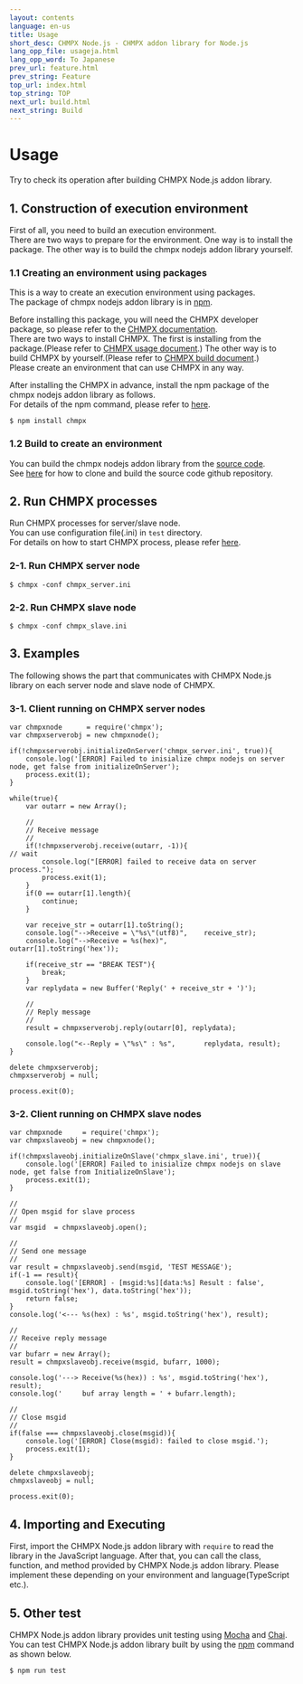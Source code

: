 ```yaml
---
layout: contents
language: en-us
title: Usage
short_desc: CHMPX Node.js - CHMPX addon library for Node.js
lang_opp_file: usageja.html
lang_opp_word: To Japanese
prev_url: feature.html
prev_string: Feature
top_url: index.html
top_string: TOP
next_url: build.html
next_string: Build
---
```


# Usage
Try to check its operation after building CHMPX Node.js addon library.

## 1. Construction of execution environment
First of all, you need to build an execution environment.  
There are two ways to prepare for the environment.
One way is to install the package.
The other way is to build the chmpx nodejs addon library yourself.

### 1.1 Creating an environment using packages
This is a way to create an execution environment using packages.  
The package of chmpx nodejs addon library is in [npm](https://www.npmjs.com/package/chmpx).  

Before installing this package, you will need the CHMPX developer package, so please refer to the [CHMPX documentation](https://chmpx.antpick.ax/).  
There are two ways to install CHMPX.
The first is installing from the package.(Please refer to [CHMPX usage document](https://chmpx.antpick.ax/usage.html).)
The other way is to build CHMPX by yourself.(Please refer to [CHMPX build document](https://chmpx.antpick.ax/build.html).)  
Please create an environment that can use CHMPX in any way.  

After installing the CHMPX in advance, install the npm package of the chmpx nodejs addon library as follows.    
For details of the npm command, please refer to [here](https://docs.npmjs.com/misc/index.html#npm1).
```
$ npm install chmpx
```

### 1.2 Build to create an environment
You can build the chmpx nodejs addon library from the [source code](https://github.com/yahoojapan/chmpx_nodejs).  
See [here](https://nodejs.chmpx.antpick.ax/build.html) for how to clone and build the source code github repository.

## 2. Run CHMPX processes
Run CHMPX processes for server/slave node.  
You can use configuration file(.ini) in `test` directory.  
For details on how to start CHMPX process, please refer [here](https://chmpx.antpick.ax/usage.html).

### 2-1. Run CHMPX server node
```
$ chmpx -conf chmpx_server.ini
```
### 2-2. Run CHMPX slave node
```
$ chmpx -conf chmpx_slave.ini
```

## 3. Examples
The following shows the part that communicates with CHMPX Node.js library on each server node and slave node of CHMPX.

### 3-1. Client running on CHMPX server nodes
```
var chmpxnode      = require('chmpx');
var chmpxserverobj = new chmpxnode();

if(!chmpxserverobj.initializeOnServer('chmpx_server.ini', true)){
	console.log('[ERROR] Failed to inisialize chmpx nodejs on server node, get false from initializeOnServer');
	process.exit(1);
}

while(true){
	var outarr = new Array();

	//
	// Receive message
	//
	if(!chmpxserverobj.receive(outarr, -1)){								// wait
		console.log("[ERROR] failed to receive data on server process.");
		process.exit(1);
	}
	if(0 == outarr[1].length){
		continue;
	}

	var receive_str = outarr[1].toString();
	console.log("-->Receive = \"%s\"(utf8)",	receive_str);
	console.log("-->Receive = %s(hex)",			outarr[1].toString('hex'));

	if(receive_str == "BREAK TEST"){
		break;
	}
	var replydata = new Buffer('Reply(' + receive_str + ')');

	//
	// Reply message
	//
	result = chmpxserverobj.reply(outarr[0], replydata);

	console.log("<--Reply = \"%s\" : %s", 		replydata, result);
}

delete chmpxserverobj;
chmpxserverobj = null;

process.exit(0);
```

### 3-2. Client running on CHMPX slave nodes
```
var chmpxnode     = require('chmpx');
var chmpxslaveobj = new chmpxnode();

if(!chmpxslaveobj.initializeOnSlave('chmpx_slave.ini', true)){
	console.log('[ERROR] Failed to inisialize chmpx nodejs on slave node, get false from InitializeOnSlave');
	process.exit(1);
}

//
// Open msgid for slave process
//
var msgid  = chmpxslaveobj.open();

//
// Send one message
//
var result = chmpxslaveobj.send(msgid, 'TEST MESSAGE');
if(-1 == result){
	console.log('[ERROR] - [msgid:%s][data:%s] Result : false', msgid.toString('hex'), data.toString('hex'));
	return false;
}
console.log('<--- %s(hex) : %s', msgid.toString('hex'), result);

//
// Receive reply message
//
var bufarr = new Array();
result = chmpxslaveobj.receive(msgid, bufarr, 1000);

console.log('---> Receive(%s(hex)) : %s', msgid.toString('hex'), result);
console.log('     buf array length = ' + bufarr.length);

//
// Close msgid
//
if(false === chmpxslaveobj.close(msgid)){
	console.log('[ERROR] Close(msgid): failed to close msgid.');
	process.exit(1);
}

delete chmpxslaveobj;
chmpxslaveobj = null;

process.exit(0);
```

## 4. Importing and Executing
First, import the CHMPX Node.js addon library with `require` to read the library in the JavaScript language.
After that, you can call the class, function, and method provided by CHMPX Node.js addon library.
Please implement these depending on your environment and language(TypeScript etc.).

## 5. Other test
CHMPX Node.js addon library provides unit testing using [Mocha](https://github.com/mochajs/mocha) and [Chai](https://github.com/chaijs/chai).
You can test CHMPX Node.js addon library built by using the [npm](https://www.npmjs.com/get-npm) command as shown below.
```
$ npm run test
```
